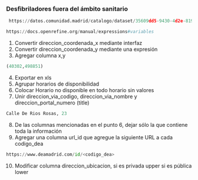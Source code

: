 
### Desfibriladores fuera del ámbito sanitario

```python
 https://datos.comunidad.madrid/catalogo/dataset/35609dd5-9430-4d2e-8198-3eeb277e5282/resource/1dd3e628-6f06-45e5-bb7b-36d6e6e557cf/download/desfibriladores_externos_fuera_ambito_sanitario.csv
```
```python
https://docs.openrefine.org/manual/expressions#variables
```

1. Convertir direccion_coordenada_x mediante interfaz
2. Convertir direccion_coordenada_y mediante una expresión
3. Agregar columna x,y
```python
(40302,498851)
```
4. Exportar en xls
5. Agrupar horarios de disponibilidad
6. Colocar Horario no disponible en todo horario sin valores
7. Unir direccion_via_codigo, direccion_via_nombre y direccion_portal_numero (title)
```python
Calle De Rios Rosas, 23
```
8. De las columnas mencionadas en el punto 6, dejar sólo la que contiene toda la información
9. Agregar una columna url_id que agregue la siguiente URL a cada codigo_dea
```python
https://www.deamadrid.com/id/<codigo_dea>
```
10. Modificar columna direccion_ubicacion, si es privada upper si es pública lower
